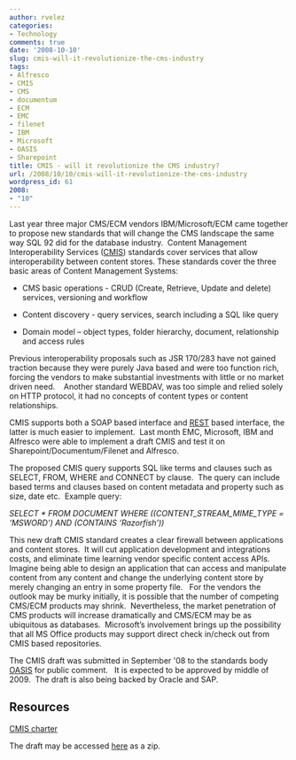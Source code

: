 ```yaml
---
author: rvelez
categories:
- Technology
comments: true
date: '2008-10-10'
slug: cmis-will-it-revolutionize-the-cms-industry
tags:
- Alfresco
- CMIS
- CMS
- documentum
- ECM
- EMC
- filenet
- IBM
- Microsoft
- OASIS
- Sharepoint
title: CMIS - will it revolutionize the CMS industry?
url: /2008/10/10/cmis-will-it-revolutionize-the-cms-industry
wordpress_id: 61
2008:
- "10"
---
```



Last year three major CMS/ECM vendors IBM/Microsoft/ECM came together to propose new standards that will change the CMS landscape the same way SQL 92 did for the database industry.  Content Management Interoperability Services ([CMIS](http://en.wikipedia.org/wiki/Content_Management_Interoperability_Services)) standards cover services that allow interoperability between content stores.
These standards cover the three basic areas of Content Management Systems:



	
  * CMS basic operations - CRUD (Create, Retrieve, Update and delete) services, versioning and workflow

	
  * Content discovery - query services, search including a SQL like query

	
  * Domain model – object types, folder hierarchy, document, relationship and access rules


Previous interoperability proposals such as JSR 170/283 have not gained traction because they were purely Java based and were too function rich, forcing the vendors to make substantial investments with little or no market driven need.    Another standard WEBDAV, was too simple and relied solely on HTTP protocol, it had no concepts of content types or content relationships.

CMIS supports both a SOAP based interface and [REST](http://http://en.wikipedia.org/wiki/Representational_State_Transfer) based interface, the latter is much easier to implement.  Last month EMC, Microsoft, IBM and Alfresco were able to implement a draft CMIS and test it on Sharepoint/Documentum/Filenet and Alfresco.

The proposed CMIS query supports SQL like terms and clauses such as SELECT, FROM, WHERE and CONNECT by clause.  The query can include based terms and clauses based on content metadata and property such as size, date etc.  Example query:

_SELECT * FROM DOCUMENT WHERE ((CONTENT_STREAM_MIME_TYPE = ‘MSWORD’) AND (CONTAINS ‘Razorfish’))_

This new draft CMIS standard creates a clear firewall between applications and content stores.  It will cut application development and integrations costs, and eliminate time learning vendor specific content access APIs.  Imagine being able to design an application that can access and manipulate content from any content and change the underlying content store by merely changing an entry in some property file.   For the vendors the outlook may be murky initially, it is possible that the number of competing CMS/ECM products may shrink.  Nevertheless, the market penetration of CMS products will increase dramatically and CMS/ECM may be as ubiquitous as databases.  Microsoft’s involvement brings up the possibility that all MS Office products may support direct check in/check out from CMIS based repositories.

The CMIS draft was submitted in September '08 to the standards body [OASIS](http://www.oasis-open.org/home/index.php) for public comment.   It is expected to be approved by middle of 2009.  The draft is also being backed by Oracle and SAP.


## Resources


[CMIS charter](http://xml.coverpages.org/OASIS-CMIS-CharterProposal.html)

The draft may be accessed [here](http://go.microsoft.com/fwlink/?LinkId=127855) as a zip.
